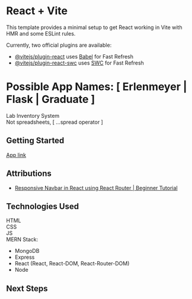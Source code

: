 # React + Vite

This template provides a minimal setup to get React working in Vite with HMR and some ESLint rules.

Currently, two official plugins are available:

- [@vitejs/plugin-react](https://github.com/vitejs/vite-plugin-react/blob/main/packages/plugin-react/README.md) uses [Babel](https://babeljs.io/) for Fast Refresh
- [@vitejs/plugin-react-swc](https://github.com/vitejs/vite-plugin-react-swc) uses [SWC](https://swc.rs/) for Fast Refresh

# Possible App Names: [ Erlenmeyer | Flask | Graduate ]  
Lab Inventory System  
Not spreadsheets, [ ...spread operator ]  

## Getting Started  
[App link](<www.placeholder-app-link.com>)

## Attributions  
- [Responsive Navbar in React using React Router | Beginner Tutorial](https://www.youtube.com/watch?v=17l6AOc8s10)

## Technologies Used  
HTML  
CSS  
JS  
MERN Stack:
- MongoDB
- Express
- React (React, React-DOM, React-Router-DOM)
- Node

## Next Steps  

